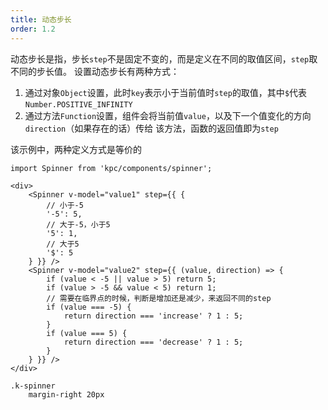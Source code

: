 ```yaml
---
title: 动态步长
order: 1.2
---
```


动态步长是指，步长`step`不是固定不变的，而是定义在不同的取值区间，`step`取不同的步长值。
设置动态步长有两种方式：

1. 通过对象`Object`设置，此时`key`表示小于当前值时`step`的取值，其中`$`代表`Number.POSITIVE_INFINITY`
2. 通过方法`Function`设置，组件会将当前值`value`，以及下一个值变化的方向`direction`（如果存在的话）传给
该方法，函数的返回值即为`step`

该示例中，两种定义方式是等价的

```vdt
import Spinner from 'kpc/components/spinner';

<div>
    <Spinner v-model="value1" step={{ {
        // 小于-5
        '-5': 5,
        // 大于-5，小于5
        '5': 1,
        // 大于5
        '$': 5
    } }} />
    <Spinner v-model="value2" step={{ (value, direction) => {
        if (value < -5 || value > 5) return 5;
        if (value > -5 && value < 5) return 1;
        // 需要在临界点的时候，判断是增加还是减少，来返回不同的step
        if (value === -5) {
            return direction === 'increase' ? 1 : 5;
        }
        if (value === 5) {
            return direction === 'decrease' ? 1 : 5;
        }
    } }} />
</div>
```

```styl
.k-spinner
    margin-right 20px
```
